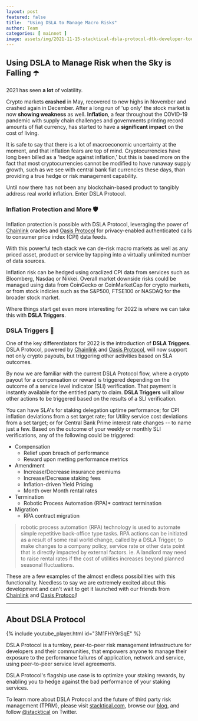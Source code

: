 ```yaml
---
layout: post
featured: false
title:  "Using DSLA to Manage Macro Risks"
author: Team
categories: [ mainnet ]
image: assets/img/2021-11-15-stacktical-dsla-protocol-dtk-developer-toolkit-getting-started-blockchain-cryptocurrency-fintech-legaltech-insurtech-itsm-slm-sla-defi-nft.jpg
---
```


## Using DSLA to Manage Risk when the Sky is Falling ☂️

2021 has seen **a lot** of volatility.

Crypto markets **crashed** in May, recovered to new highs in November and crashed again in December. After a long run of 'up only' the stock market is now **showing weakness** as well. **Inflation**, a fear throughout the COVID-19 pandemic with supply chain challenges and governments printing record amounts of fiat currency, has started to have a **significant impact** on the cost of living.

It is safe to say that there is a lot of macroeconomic uncertainty at the moment, and that inflation fears are top of mind. Cryptocurrencies have long been billed as a 'hedge against inflation,' but this is based more on the fact that most cryptocurrencies cannot be modified to have runaway supply growth, such as we see with central bank fiat currencies these days, than providing a true hedge or risk management capability.

Until now there has not been any blockchain-based product to tangibly address real world inflation. Enter DSLA Protocol.

### Inflation Protection and More 🛡️

Inflation protection is possible with DSLA Protocol, leveraging the power of [Chainlink](https://chain.link) oracles and [Oasis Protocol](https://oasisprotocol.org) for privacy-enabled authenticated calls to consumer price index (CPI) data feeds.

With this powerful tech stack we can de-risk macro markets as well as any priced asset, product or service by tapping into a virtually unlimited number of data sources.

Inflation risk can be hedged using oraclized CPI data from services such as Bloomberg, Nasdaq or Nikkei. Overall market downside risks could be managed using data from CoinGecko or CoinMarketCap for crypto markets, or from stock indicies such as the S&P500, FTSE100 or NASDAQ for the broader stock market.

Where things start get even more interesting for 2022 is where we can take this with **DSLA Triggers**.

### DSLA Triggers 📡

One of the key differentiators for 2022 is the introduction of **DSLA Triggers**. DSLA Protocol, powered by [Chainlink](https://chain.link) and [Oasis Protocol](https://oasisprotocol.org), will now support not only crypto payouts, but triggering other activities based on SLA outcomes.

By now we are familiar with the current DSLA Protocol flow, where a crypto payout for a compensation or reward is triggered depending on the outcome of a service level indicator (SLI) verification. That payment is instantly available for the entitled party to claim. **DSLA Triggers** will allow other actions to be triggered based on the results of a SLI verification.

You can have SLA's for staking delegation uptime performance; for CPI inflation deviations from a set target rate; for Utility service cost deviations from a set target; or for Central Bank Prime interest rate changes -- to name just a few. Based on the outcome of your weekly or monthly SLI verifications, any of the following could be triggered:
* Compensation
  - Relief upon breach of performance
  - Reward upon metting performance metrics
* Amendment
  - Increase/Decrease insurance premiums
  - Increase/Decrease staking fees
  - Inflation-driven Yield Pricing
  - Month over Month rental rates
* Termination
  - Robotic Process Automation (RPA)* contract termination
* Migration
  - RPA contract migration

> robotic process automation (RPA) technology is used to automate simple repetitive back-office type tasks. RPA actions can be initiated as a result of some real world change, called by a DSLA Trigger, to make changes to a company policy, service rate or other data point that is directly impacted by external factors. ie. A landlord may need to raise rental rates if the cost of utilities increases beyond planned seasonal fluctuations.

These are a few examples of the almost endless possibilities with this functionality. Needless to say we are extremely excited about this development and can't wait to get it launched with our friends from [Chainlink](https://chain.link) and [Oasis Protocol](https://oasisprotocol.org)!

---

## About DSLA Protocol

{% include youtube_player.html id="3M1FHY9rSqE" %}

DSLA Protocol is a turnkey, peer-to-peer risk management infrastructure for developers and their communities, that empowers anyone to manage their exposure to the performance failures of application, network and service, using peer-to-peer service level agreements.

DSLA Protocol's flagship use case is to optimize your staking rewards, by enabling you to hedge against the bad performance of your staking services.

To learn more about DSLA Protocol and the future of third party risk management (TPRM), please visit [stacktical.com](https://stacktical.com), browse our [blog](https://blog.stacktical.com), and follow [@stacktical](https://twitter.com/Stacktical) on Twitter.
